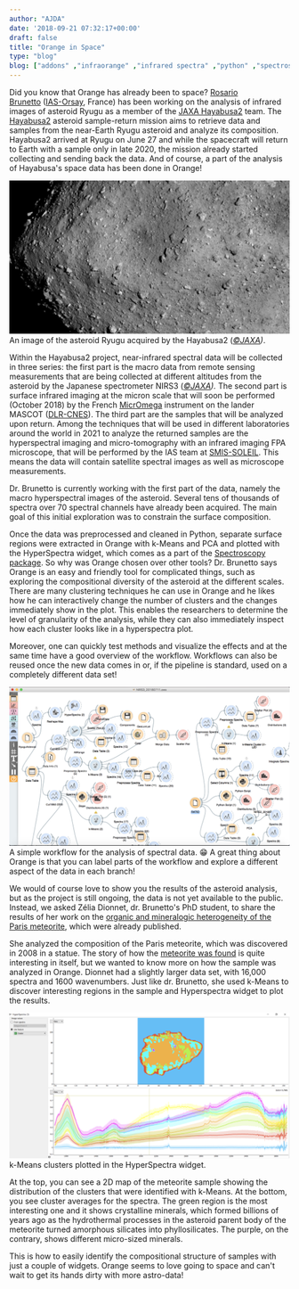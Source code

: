```yaml
---
author: "AJDA"
date: '2018-09-21 07:32:17+00:00'
draft: false
title: "Orange in Space"
type: "blog"
blog: ["addons" ,"infraorange" ,"infrared spectra" ,"python" ,"spectroscopy"  ]
---
```


Did you know that Orange has already been to space? [Rosario Brunetto](https://www.ias.u-psud.fr/en/content/team-members-0) ([IAS-Orsay](https://www.ias.u-psud.fr/), France) has been working on the analysis of infrared images of asteroid Ryugu as a member of the [JAXA Hayabusa2](http://global.jaxa.jp/projects/sat/hayabusa2/) team. The [Hayabusa2](https://en.wikipedia.org/wiki/Hayabusa2) asteroid sample-return mission aims to retrieve data and samples from the near-Earth Ryugu asteroid and analyze its composition. Hayabusa2 arrived at Ryugu on June 27 and while the spacecraft will return to Earth with a sample only in late 2020, the mission already started collecting and sending back the data. And of course, a part of the analysis of Hayabusa's space data has been done in Orange!

![](ryugu2.jpg)
An image of the asteroid Ryugu acquired by the Hayabusa2 (_[©JAXA](http://global.jaxa.jp/))_.



Within the Hayabusa2 project, near-infrared spectral data will be collected in three series: the first part is the macro data from remote sensing measurements that are being collected at different altitudes from the asteroid by the Japanese spectrometer NIRS3 (_[©JAXA](http://global.jaxa.jp/))._ The second part is surface infrared imaging at the micron scale that will soon be performed (October 2018) by the French [MicrOmega](https://en.wikipedia.org/wiki/MicrOmega-IR) instrument on the lander MASCOT ([DLR-CNES](https://www.dlr.de/irs/en/desktopdefault.aspx/tabid-11302/#gallery/28470)). The third part are the samples that will be analyzed upon return. Among the techniques that will be used in different laboratories around the world in 2021 to analyze the returned samples are the hyperspectral imaging and micro-tomography with an infrared imaging FPA microscope, that will be performed by the IAS team at [SMIS-SOLEIL](https://www.synchrotron-soleil.fr/en/beamlines/smis). This means the data will contain satellite spectral images as well as microscope measurements.

Dr. Brunetto is currently working with the first part of the data, namely the macro hyperspectral images of the asteroid. Several tens of thousands of spectra over 70 spectral channels have already been acquired. The main goal of this initial exploration was to constrain the surface composition.

Once the data was preprocessed and cleaned in Python, separate surface regions were extracted in Orange with k-Means and PCA and plotted with the HyperSpectra widget, which comes as a part of the [Spectroscopy package](https://github.com/Quasars/orange-spectroscopy). So why was Orange chosen over other tools? Dr. Brunetto says Orange is an easy and friendly tool for complicated things, such as exploring the compositional diversity of the asteroid at the different scales. There are many clustering techniques he can use in Orange and he likes how he can interactively change the number of clusters and the changes immediately show in the plot. This enables the researchers to determine the level of granularity of the analysis, while they can also immediately inspect how each cluster looks like in a hyperspectra plot.

Moreover, one can quickly test methods and visualize the effects and at the same time have a good overview of the workflow. Workflows can also be reused once the new data comes in or, if the pipeline is standard, used on a completely different data set!

![](OrangeBrunetto.png)
A simple workflow for the analysis of spectral data. 😁 A great thing about Orange is that you can label parts of the workflow and explore a different aspect of the data in each branch!



We would of course love to show you the results of the asteroid analysis, but as the project is still ongoing, the data is not yet available to the public. Instead, we asked Zélia Dionnet, dr. Brunetto's PhD student, to share the results of her work on the [organic and mineralogic heterogeneity of the Paris meteorite](https://onlinelibrary.wiley.com/doi/pdf/10.1111/maps.13178), which were already published.

She analyzed the composition of the Paris meteorite, which was discovered in 2008 in a statue. The story of how the [meteorite was found](https://www.mindat.org/loc-264051.html) is quite interesting in itself, but we wanted to know more on how the sample was analyzed in Orange. Dionnet had a slightly larger data set, with 16,000 spectra and 1600 wavenumbers. Just like dr. Brunetto, she used k-Means to discover interesting regions in the sample and Hyperspectra widget to plot the results.

![](Orange_paris_meteorite-1.png)
k-Means clusters plotted in the HyperSpectra widget.



At the top, you can see a 2D map of the meteorite sample showing the distribution of the clusters that were identified with k-Means. At the bottom, you see cluster averages for the spectra. The green region is the most interesting one and it shows crystalline minerals, which formed billions of years ago as the hydrothermal processes in the asteroid parent body of the meteorite turned amorphous silicates into phyllosilicates. The purple, on the contrary, shows different micro-sized minerals.

This is how to easily identify the compositional structure of samples with just a couple of widgets. Orange seems to love going to space and can't wait to get its hands dirty with more astro-data!


